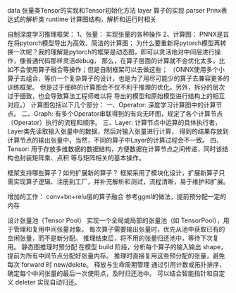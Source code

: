 data 张量类Tensor的实现和Tensor初始化方法
layer 算子的实现
parser Pnnx表达式的解析类
runtime 计算图结构，解析和运行时相关

自制深度学习推理框架：
1、张量：
实现张量的各种操作
2、计算图：
PNNX是旨在将pytorch模型导出为高效、简洁的计算图；
为什么要重新将pytorch模型再转换一次呢？我的理解是pytorch的框架是动态图，即可以灵活地对中间层进行操作，像普通代码那样灵活debug，
那么，在算子层面的计算就不会优化太多，比如不会使用算子融合等操作；但是自制框架可以去做这些；
（ONNX使用多个小算子去组合、等价一个复杂算子的设计，也是为了用尽可能少的算子去兼容更多的训练框架。
但是过于细碎的计算图会不仅不利于推理的优化。另外，拆分的层次过于细致，也会导致算法工程师难以将
导出的模型和原始模型进行结构上的相互对应。）
计算图包括以下几个部分：
一、Operator: 深度学习计算图中的计算节点。
二、Graph: 有多个Operator串联得到的有向无环图，规定了各个计算节点（Operator）执行的流程和顺序。
三、Layer: 计算节点中运算的具体执行者，Layer类先读取输入张量中的数据，然后对输入张量进行计算，
        得到的结果存放到计算节点的输出张量中，当然，不同的算子中Layer的计算过程会不一致。
四、Tensor: 用于存放多维数据的数据结构，方便数据在计算节点之间传递，同时该结构也封装矩阵乘、点积
        等与矩阵相关的基本操作。




框架支持哪些算子？如何扩展新的算子？
框架采用了模块化设计，扩展新算子只需实现算子逻辑、注册到工厂，并补充解析和测试，流程清晰，易于维护和扩展。


增加的工作：
conv+bn+relu层的算子融合
参考ggml的做法，提前预分配一定的内存

设计张量池（Tensor Pool）
实现一个全局或局部的张量池（如 TensorPool），用于管理和复用中间张量对象。
每次算子需要输出张量时，优先从池中获取已有的空闲张量，而不是新分配。
推理结束后，将不用的张量归还池中，等待下次复用。
静态图推理时预分配
在模型 build 阶段，分析每个算子的输入输出 shape，提前为所有中间节点分配好张量内存。
推理时直接复用这些预分配的张量，避免每次 forward 时 new/delete。
释放与生命周期管理
通过引用计数或拓扑排序，确定每个中间张量的最后一次使用点，及时归还池中。
可以结合智能指针和自定义 deleter 实现自动归还。


